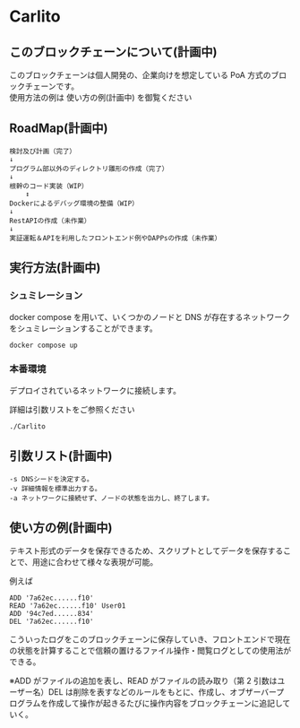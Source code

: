 # Carlito

## このブロックチェーンについて(計画中)

このブロックチェーンは個人開発の、企業向けを想定している PoA 方式のブロックチェーンです。  
使用方法の例は 使い方の例(計画中) を御覧ください

## RoadMap(計画中)

```
検討及び計画（完了）
↓
プログラム部以外のディレクトリ雛形の作成（完了）
↓
根幹のコード実装（WIP）
    ↕
Dockerによるデバッグ環境の整備（WIP）
↓
RestAPIの作成（未作業）
↓
実証運転＆APIを利用したフロントエンド例やDAPPsの作成（未作業）
```

## 実行方法(計画中)

### シュミレーション

docker compose を用いて、いくつかのノードと DNS が存在するネットワークをシュミレーションすることができます。

```
docker compose up
```

### 本番環境

デプロイされているネットワークに接続します。

詳細は引数リストをご参照ください

```
./Carlito
```

## 引数リスト(計画中)

```
-s DNSシードを決定する。
-v 詳細情報を標準出力する。
-a ネットワークに接続せず、ノードの状態を出力し、終了します。
```

## 使い方の例(計画中)

テキスト形式のデータを保存できるため、スクリプトとしてデータを保存することで、用途に合わせて様々な表現が可能。

例えば

```
ADD '7a62ec......f10'
READ '7a62ec......f10' User01
ADD '94c7ed......834'
DEL '7a62ec......f10'

```

こういったログをこのブロックチェーンに保存していき、フロントエンドで現在の状態を計算することで信頼の置けるファイル操作・閲覧ログとしての使用法ができる。

※ADD がファイルの追加を表し、READ がファイルの読み取り（第 2 引数はユーザー名）DEL は削除を表すなどのルールをもとに、作成し、オブザーバープログラムを作成して操作が起きるたびに操作内容をブロックチェーンに追記していく。

